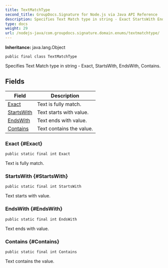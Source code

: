 ```yaml
---
title: TextMatchType
second_title: GroupDocs.Signature for Node.js via Java API Reference
description: Specifies Text Match type in string - Exact StartsWith EndsWith Contains.
type: docs
weight: 29
url: /nodejs-java/com.groupdocs.signature.domain.enums/textmatchtype/
---
```

**Inheritance:**
java.lang.Object
```
public final class TextMatchType
```

Specifies Text Match type in string - Exact, StartsWith, EndsWith, Contains.
## Fields

| Field | Description |
| --- | --- |
| [Exact](#Exact) | Text is fully match. |
| [StartsWith](#StartsWith) | Text starts with value. |
| [EndsWith](#EndsWith) | Text ends with value. |
| [Contains](#Contains) | Text contains the value. |
### Exact {#Exact}
```
public static final int Exact
```


Text is fully match.

### StartsWith {#StartsWith}
```
public static final int StartsWith
```


Text starts with value.

### EndsWith {#EndsWith}
```
public static final int EndsWith
```


Text ends with value.

### Contains {#Contains}
```
public static final int Contains
```


Text contains the value.

